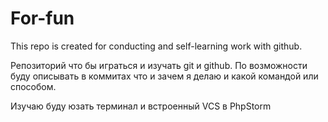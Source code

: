 # For-fun
This repo is created for conducting and self-learning work with github.

Репозиторий что бы играться и изучать git и github.
По возможности буду описывать в коммитах что и зачем я делаю и какой командой или способом.

Изучаю буду юзать терминал и встроенный VCS в PhpStorm
